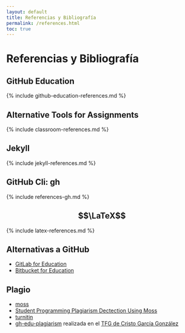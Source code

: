 ```yaml
---
layout: default
title: Referencias y Bibliografía
permalink: /references.html
toc: true
---
```


# Referencias y Bibliografía

## GitHub Education

{% include github-education-references.md %}

## Alternative Tools for Assignments

{% include classroom-references.md %}

## Jekyll

{% include jekyll-references.md %}

## GitHub Cli: gh

{% include references-gh.md  %}

## $$\LaTeX$$

{% include latex-references.md %}

## Alternativas a GitHub

* [GitLab for Education](https://about.gitlab.com/solutions/education/)
* [Bitbucket for Education](https://bitbucket.org/product/en/education)

## Plagio

* <a href="https://theory.stanford.edu/~aiken/moss/" target="_blank" rel="noopener noreferrer">moss</a>
* <a href="http://lightonphiri.org/blog/student-programming-plagiarism-dectection-using-moss" target="_blank" rel="noopener noreferrer">Student Programming Plagiarism Dectection Using Moss</a>
* <a href="http://turnitin.com/es/" target="_blank" rel="noopener noreferrer">turnitin</a>
* [gh-edu-plagiarism](https://github.com/gh-cli-for-education/gh-edu-plagiarism)
realizada en el [TFG de Cristo García González](http://riull.ull.es/xmlui/handle/915/29410)
